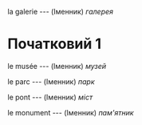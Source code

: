 la galerie --- (Іменник)
*галерея*



# Початковий 1
le musée --- (Іменник)
*музей*



le parc --- (Іменник)
*парк*



le pont --- (Іменник)
*міст*



le monument --- (Іменник)
*пам'ятник*
